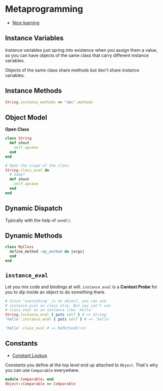 # Metaprogramming

* [Nice learning](http://ruby-metaprogramming.rubylearning.com/html/ruby_metaprogramming_1.html)

## Instance Variables

Instance variables just spring into existence when you assign them a value, so you can have objects of the same class that carry different instance variables.

Objects of the same class share methods but don't share instance variables.

## Instance Methods

```ruby
String.instance_methods == "abc".methods
```

## Object Model

**Open Class**

```ruby
class String
  def shout
    self.upcase
  end
end

# Open the scope of the class
String.class_eval do
  # Same?
  def shout
    self.upcase
  end
end
```

## Dynamic Dispatch

Typically with the help of `send()`.

## Dynamic Methods

```ruby
class MyClass
  define_method :my_method do |args|
  end
end
```

## `instance_eval`

Let you mix code and bindings at will. `instance_eval` is a **Context Probe** for you to dip inside an object to do something there.

```ruby
# Since 'everything' is an object, you can use
# instance_eval on class also. But you can't use
# class_eval on an instance like 'hello'
String.instance_eval { puts self } # => String
'hello'.instance_eval { puts self } # => 'hello'

'hello'.class_eval # => NoMethodError
```

## Constants

* [Constant Lookup](http://cirw.in/blog/constant-lookup)

Constants you define at the top level end up attached to `Object`. That's why you can use `Comparable` everywhere.

```ruby
module Comparable; end
Object::Comparable == Comparable
```
